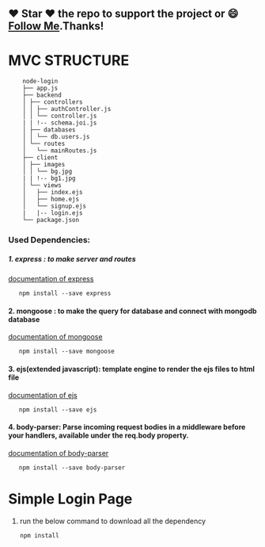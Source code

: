#####
## :heart: Star :heart: the repo to support the project or :smile:[Follow Me](https://github.com/pedromassango).Thanks!

# MVC STRUCTURE

        node-login
        ├── app.js
        ├── backend
        │ ├── controllers
        │ │ ├── authController.js
        │ │ └── controller.js
        | | !-- schema.joi.js
        │ ├── databases
        │ │ └── db.users.js
        │ └── routes
        │   └── mainRoutes.js
        ├── client
        │ ├── images
        │ │ └── bg.jpg
        | | !-- bg1.jpg
        │ └── views
        │   ├── index.ejs
        │   ├── home.ejs
        │   └── signup.ejs
        |   |-- login.ejs
        └── package.json
                    
                    
   
### Used Dependencies:
##### 1. express : to make server and routes
    
   [documentation of express](http://expressjs.com/)
      
       npm install --save express
       
#### 2. mongoose : to make the query for database and connect with mongodb database
    
   [documentation of mongoose](https://www.npmjs.com/package/mongoose)
      
       npm install --save mongoose
       
#### 3. ejs(extended javascript): template engine to render the ejs files to html file
    
   [documentation of ejs](https://www.npmjs.com/package/ejs)
      
       npm install --save ejs

#### 4. body-parser: Parse incoming request bodies in a middleware before your handlers, available under the req.body                  property.
    
   [documentation of body-parser](https://www.npmjs.com/package/body-parser)
      
       npm install --save body-parser

      
  
  
# Simple Login Page
1. run the below command to download all the dependency

       npm install

